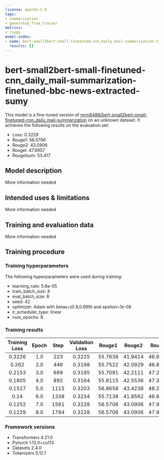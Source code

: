 ```yaml
---
license: apache-2.0
tags:
- summarisation
- generated_from_trainer
metrics:
- rouge
model-index:
- name: bert-small2bert-small-finetuned-cnn_daily_mail-summarization-finetuned-bbc-news-extracted-sumy
  results: []
---
```


<!-- This model card has been generated automatically according to the information the Trainer had access to. You
should probably proofread and complete it, then remove this comment. -->

# bert-small2bert-small-finetuned-cnn_daily_mail-summarization-finetuned-bbc-news-extracted-sumy

This model is a fine-tuned version of [mrm8488/bert-small2bert-small-finetuned-cnn_daily_mail-summarization](https://huggingface.co/mrm8488/bert-small2bert-small-finetuned-cnn_daily_mail-summarization) on an unknown dataset.
It achieves the following results on the evaluation set:
- Loss: 0.3228
- Rouge1: 56.5706
- Rouge2: 43.0906
- Rougel: 47.9957
- Rougelsum: 53.417

## Model description

More information needed

## Intended uses & limitations

More information needed

## Training and evaluation data

More information needed

## Training procedure

### Training hyperparameters

The following hyperparameters were used during training:
- learning_rate: 5.6e-05
- train_batch_size: 8
- eval_batch_size: 8
- seed: 42
- optimizer: Adam with betas=(0.9,0.999) and epsilon=1e-08
- lr_scheduler_type: linear
- num_epochs: 8

### Training results

| Training Loss | Epoch | Step | Validation Loss | Rouge1  | Rouge2  | Rougel  | Rougelsum |
|:-------------:|:-----:|:----:|:---------------:|:-------:|:-------:|:-------:|:---------:|
| 0.3226        | 1.0   | 223  | 0.3225          | 55.7639 | 41.9414 | 46.9804 | 52.5639   |
| 0.262         | 2.0   | 446  | 0.3198          | 55.7522 | 42.0929 | 46.8388 | 52.6659   |
| 0.2153        | 3.0   | 669  | 0.3195          | 55.7091 | 42.2111 | 47.2641 | 52.5765   |
| 0.1805        | 4.0   | 892  | 0.3164          | 55.8115 | 42.5536 | 47.3529 | 52.7672   |
| 0.1527        | 5.0   | 1115 | 0.3203          | 56.8658 | 43.4238 | 48.2268 | 53.8136   |
| 0.14          | 6.0   | 1338 | 0.3234          | 55.7138 | 41.8562 | 46.8362 | 52.5201   |
| 0.1252        | 7.0   | 1561 | 0.3228          | 56.5706 | 43.0906 | 47.9957 | 53.417    |
| 0.1229        | 8.0   | 1784 | 0.3228          | 56.5706 | 43.0906 | 47.9957 | 53.417    |


### Framework versions

- Transformers 4.21.0
- Pytorch 1.12.0+cu113
- Datasets 2.4.0
- Tokenizers 0.12.1
